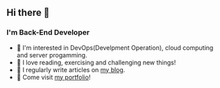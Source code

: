 ## Hi there 👋


### I'm Back-End Developer

- 🌠 I'm interested in DevOps(Develpment Operation), cloud computing and server progamming.
- 🤍 I love reading, exercising and challenging new things!
- 📝 I regularly write articles on [my blog](https://havving-do-it.tistory.com/).
- 💫 Come visit [my portfolio](https://havving.github.io/)!

<br/>  

<!--
**havving/havving** is a ✨ _special_ ✨ repository because its `README.md` (this file) appears on your GitHub profile.

Here are some ideas to get you started:

- 🔭 I’m currently working on ...
- 🌱 I’m currently learning ...
- 👯 I’m looking to collaborate on ...
- 🤔 I’m looking for help with ...
- 💬 Ask me about ...
- 📫 How to reach me: ...
- 😄 Pronouns: ...
- ⚡ Fun fact: ...
-->
